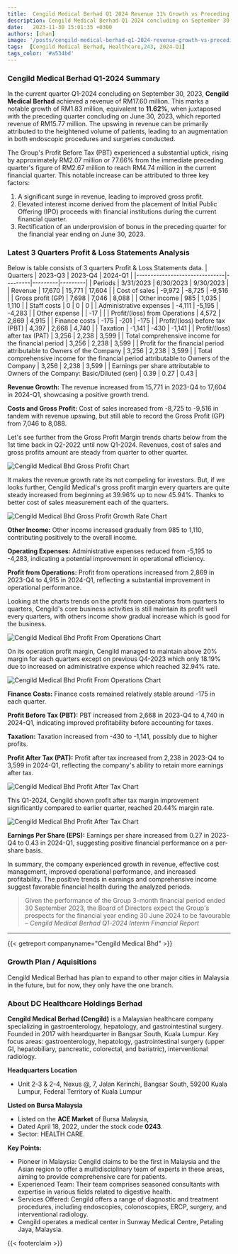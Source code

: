 ```yaml
---
title:  Cengild Medical Berhad Q1 2024 Revenue 11% Growth vs Preceding Quarter.
description: Cengild Medical Berhad Q1 2024 concluding on September 30, 2023, achieved a revenue of RM17.60 million. This marks a notable growth of RM1.83 million, equivalent to 11.62%, when juxtaposed with the preceding quarter concluding on June 30, 2023, which reported revenue of RM15.77 million.
date:   2023-11-30 15:01:35 +0300
authors: [chan]
image: '/posts/cengild-medical-berhad-q1-2024-revenue-growth-vs-preceding-quarter/nurse-inside-medical-center-building.jpg'
tags:  [Cengild Medical Berhad, Healthcare,243, 2024-Q1]
tags_color: '#a534bd'
---
```

### Cengild Medical Berhad Q1-2024 Summary

In the current quarter Q1-2024 concluding on September 30, 2023, **Cengild Medical Berhad** achieved a revenue of RM17.60 million. This marks a notable growth of RM1.83 million, equivalent to **11.62%**, when juxtaposed with the preceding quarter concluding on June 30, 2023, which reported revenue of RM15.77 million. The upswing in revenue can be primarily attributed to the heightened volume of patients, leading to an augmentation in both endoscopic procedures and surgeries conducted.

The Group's Profit Before Tax (PBT) experienced a substantial uptick, rising by approximately RM2.07 million or 77.66% from the immediate preceding quarter's figure of RM2.67 million to reach RM4.74 million in the current financial quarter. This notable increase can be attributed to three key factors:

1. A significant surge in revenue, leading to improved gross profit.
2. Elevated interest income derived from the placement of Initial Public Offering (IPO) proceeds with financial institutions during the current financial quarter.
3. Rectification of an underprovision of bonus in the preceding quarter for the financial year ending on June 30, 2023.


### Latest 3 Quarters Profit & Loss Statements Analysis

Below is table consists of 3 quarters Profit & Loss Statements data.
| Quarters                      | 2023-Q3 | 2023-Q4 | 2024-Q1 |
|-------------------------------|---------|---------|---------|
| Periods                       | 3/31/2023 | 6/30/2023 | 9/30/2023 |
| Revenue                       | 17,670  | 15,771  | 17,604  |
| Cost of sales                  | -9,972  | -8,725  | -9,516  |
| Gross profit (GP)              | 7,698   | 7,046   | 8,088   |
| Other income                   | 985     | 1,035   | 1,110   |
| Staff costs                    | 0       | 0       | 0       |
| Administrative expenses        | -4,111  | -5,195  | -4,283  |
| Other expense                  |         | -17     |         |
| Profit/(loss) from Operations   | 4,572   | 2,869   | 4,915   |
| Finance costs                  | -175    | -201    | -175    |
| Profit/(loss) before tax (PBT) | 4,397   | 2,668   | 4,740   |
| Taxation                       | -1,141  | -430    | -1,141  |
| Profit/(loss) after tax (PAT)  | 3,256   | 2,238   | 3,599   |
| Total comprehensive income for the financial period | 3,256 | 2,238 | 3,599 |
| Profit for the financial period attributable to Owners of the Company | 3,256 | 2,238 | 3,599 |
| Total comprehensive income for the financial period attributable to Owners of the Company | 3,256 | 2,238 | 3,599 |
| Earnings per share attributable to Owners of the Company: Basic/Diluted (sen) | 0.39 | 0.27 | 0.43 |

**Revenue Growth:**
The revenue increased from 15,771 in 2023-Q4 to 17,604 in 2024-Q1, showcasing a positive growth trend.

**Costs and Gross Profit:**
Cost of sales increased from -8,725 to -9,516 in tandem with revenue upswing, but still able to record the Gross Profit (GP) from 7,046 to 8,088.

Let's see further from the Gross Profit Margin trends charts below from the 1st time back in Q2-2022 until now Q1-2024. Revenues, cost of sales and gross profits amount are steady from quarter to other quarter. 

![Cengild Medical Bhd Gross Profit Chart](cengild-medical-bhd-q1-2024-gross-profit.webp)

It makes the revenue growth rate its not compeling for investors. But, if we looks further, Cengild Medical's gross profit margin every quarters are quite steady increased from beginning at 39.96% up to now 45.94%. Thanks to better cost of sales measurement each of the quarters.

![Cengild Medical Bhd Gross Profit Growth Rate Chart](cengild-medical-bhd-q1-2024-gross-profit-growth-rate.webp) 


**Other Income:**
Other income increased gradually from 985 to 1,110, contributing positively to the overall income.

**Operating Expenses:**
Administrative expenses reduced from -5,195 to -4,283, indicating a potential improvement in operational efficiency.

**Profit from Operations:**
Profit from operations increased from 2,869 in 2023-Q4 to 4,915 in 2024-Q1, reflecting a substantial improvement in operational performance.

Looking at the charts trends on the profit from operations from quarters to quarters, Cengild's core business activities is still maintain its profit well every quarters, with others income show gradual increase which is good for the business.

![Cengild Medical Bhd Profit From Operations Chart](cengild-medical-bhd-q1-2024-profit-from-operations-chart.webp)

On its operation profit margin, Cengild managed to maintain above 20% margin for each quarters except on previous Q4-2023 which only 18.19% due to increased on administrative expense which reached 32.94% rate.

![Cengild Medical Bhd Profit From Operations Chart](cengild-medical-bhd-q1-2024-operations-profit-margin-chart.webp)

**Finance Costs:**
Finance costs remained relatively stable around -175 in each quarter.

**Profit Before Tax (PBT):**
PBT increased from 2,668 in 2023-Q4 to 4,740 in 2024-Q1, indicating improved profitability before accounting for taxes.

**Taxation:**
Taxation increased from -430 to -1,141, possibly due to higher profits.

**Profit After Tax (PAT):**
Profit after tax increased from 2,238 in 2023-Q4 to 3,599 in 2024-Q1, reflecting the company's ability to retain more earnings after tax.

![Cengild Medical Bhd Profit After Tax Chart](cengild-medical-bhd-q1-2024-profit-after-tax.webp)

This Q1-2024, Cengild shown profit after tax margin improvement significantly compared to earlier quarter, reached 20.44% margin rate.

![Cengild Medical Bhd Profit After Tax Chart](cengild-medical-bhd-q1-2024-profit-after-tax-margin.webp)

**Earnings Per Share (EPS):**
Earnings per share increased from 0.27 in 2023-Q4 to 0.43 in 2024-Q1, suggesting positive financial performance on a per-share basis.

In summary, the company experienced growth in revenue, effective cost management, improved operational performance, and increased profitability. The positive trends in earnings and comprehensive income suggest favorable financial health during the analyzed periods.

>Given the performance of the Group 3-month financial period ended 30 September 2023, the Board
>of Directors expect the Group's prospects for the financial year ending 30 June 2024 to be favourable
> <cite>– Cengild Medical Berhad Q1-2024 Interim Financial Report</cite>
***

{{< getreport companyname="Cengild Medical Bhd" >}}

### Growth Plan / Aquisitions
Cengild Medical Berhad has plan to expand to other major cities in Malaysia in the future, but for now, they only have the one branch.

### About DC Healthcare Holdings Berhad

**Cengild Medical Berhad (Cengild)** is a Malaysian healthcare company specializing in gastroenterology, hepatology, and gastrointestinal surgery. Founded in 2017 with heardquarter in Bangsar South, Kuala Lumpur. Key focus areas: gastroenterology, hepatology, gastrointestinal surgery (upper GI, hepatobiliary, pancreatic, colorectal, and bariatric), interventional radiology.

**Headquarters Location**
- Unit 2-3 & 2-4, Nexus @, 7, Jalan Kerinchi, Bangsar South, 59200 Kuala Lumpur, Federal Territory of Kuala Lumpur

**Listed on Bursa Malaysia**
- Listed on the **ACE Market** of Bursa Malaysia,
- Dated April 18, 2022, under the stock code **0243**.
- Sector: HEALTH CARE.

**Key Points:**
- Pioneer in Malaysia: Cengild claims to be the first in Malaysia and the Asian region to offer a multidisciplinary team of experts in these areas, aiming to provide comprehensive care for patients.
- Experienced Team: Their team comprises seasoned consultants with expertise in various fields related to digestive health.
- Services Offered: Cengild offers a range of diagnostic and treatment procedures, including endoscopies, colonoscopies, ERCP, surgery, and interventional radiology.
- Cengild operates a medical center in Sunway Medical Centre, Petaling Jaya, Malaysia.


{{< footerclaim >}}
